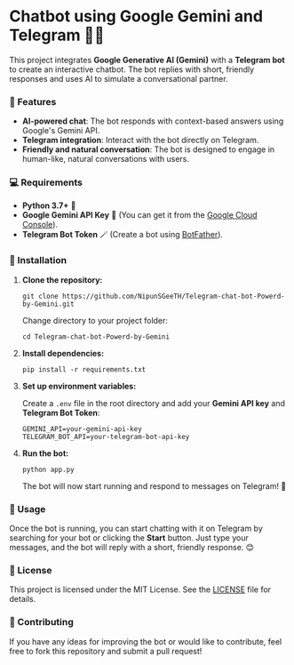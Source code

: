 
<body>
  <h1>Chatbot using Google Gemini and Telegram 🤖💬</h1>
  
  <p>This project integrates <strong>Google Generative AI (Gemini)</strong> with a <strong>Telegram bot</strong> to create an interactive chatbot. The bot replies with short, friendly responses and uses AI to simulate a conversational partner.</p>

  <h3>🚀 Features</h3>
  <ul>
    <li><strong>AI-powered chat</strong>: The bot responds with context-based answers using Google's Gemini API.</li>
    <li><strong>Telegram integration</strong>: Interact with the bot directly on Telegram.</li>
    <li><strong>Friendly and natural conversation</strong>: The bot is designed to engage in human-like, natural conversations with users.</li>
  </ul>



<p align="center">

</p>

<div>
 
</div>


  

  <h3>💻 Requirements</h3>
  <ul>
    <li><strong>Python 3.7+</strong> 🐍</li>
    <li><strong>Google Gemini API Key</strong> 🔑 (You can get it from the <a href="https://console.cloud.google.com/" target="_blank">Google Cloud Console</a>).</li>
    <li><strong>Telegram Bot Token</strong> 🪄 (Create a bot using <a href="https://core.telegram.org/bots#botfather" target="_blank">BotFather</a>).</li>
  </ul>

  <h3>🔧 Installation</h3>
  <ol>
    <li><strong>Clone the repository:</strong>
      <pre><code>git clone https://github.com/NipunSGeeTH/Telegram-chat-bot-Powerd-by-Gemini.git</code></pre>
      <p>Change directory to your project folder:</p>
      <pre><code>cd Telegram-chat-bot-Powerd-by-Gemini</code></pre>
    </li>
    <li><strong>Install dependencies:</strong>
      <pre><code>pip install -r requirements.txt</code></pre>
    </li>
    <li><strong>Set up environment variables:</strong>
      <p>Create a <code>.env</code> file in the root directory and add your <strong>Gemini API key</strong> and <strong>Telegram Bot Token</strong>:</p>
      <pre><code>GEMINI_API=your-gemini-api-key
TELEGRAM_BOT_API=your-telegram-bot-api-key</code></pre>
    </li>
    <li><strong>Run the bot:</strong>
      <pre><code>python app.py</code></pre>
      <p>The bot will now start running and respond to messages on Telegram! 🎉</p>
    </li>
  </ol>

  <h3>📱 Usage</h3>
  <p>Once the bot is running, you can start chatting with it on Telegram by searching for your bot or clicking the <strong>Start</strong> button. Just type your messages, and the bot will reply with a short, friendly response. 😊</p>

  <h3>📝 License</h3>
  <p>This project is licensed under the MIT License. See the <a href="LICENSE" target="_blank">LICENSE</a> file for details.</p>

  <h3>🤝 Contributing</h3>
  <p>If you have any ideas for improving the bot or would like to contribute, feel free to fork this repository and submit a pull request!</p>


</body>
</html>
